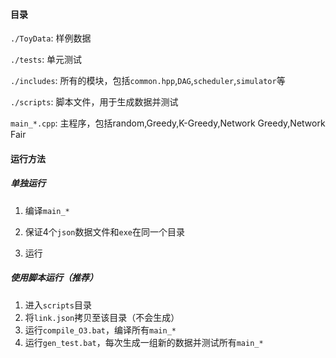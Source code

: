 #### 目录

`./ToyData`: 样例数据

`./tests`: 单元测试

`./includes`: 所有的模块，包括`common.hpp`,`DAG`,`scheduler`,`simulator`等

`./scripts`: 脚本文件，用于生成数据并测试

`main_*.cpp`: 主程序，包括random,Greedy,K-Greedy,Network Greedy,Network Fair



#### 运行方法

##### 单独运行

1. 编译`main_*`

2. 保证4个`json`数据文件和`exe`在同一个目录
3. 运行

##### 使用脚本运行（推荐）

1. 进入`scripts`目录
2. 将`link.json`拷贝至该目录（不会生成）
3. 运行`compile_O3.bat`，编译所有`main_*`
4. 运行`gen_test.bat`，每次生成一组新的数据并测试所有`main_*`

